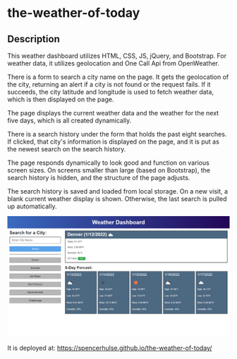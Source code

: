 # the-weather-of-today

## Description

This weather dashboard utilizes HTML, CSS, JS, jQuery, and Bootstrap. For weather data, it utilizes geolocation and One Call Api from OpenWeather.

There is a form to search a city name on the page. It gets the geolocation of the city, returning an alert if a city is not found or the request fails. If it succeeds, the city latitude and longitude is used to fetch weather data, which is then displayed on the page.

The page displays the current weather data and the weather for the next five days, which is all created dynamically.

There is a search history under the form that holds the past eight searches. If clicked, that city's information is displayed on the page, and it is put as the newest search on the search history.

The page responds dynamically to look good and function on various screen sizes. On screens smaller than large (based on Bootstrap), the search history is hidden, and the structure of the page adjusts.

The search history is saved and loaded from local storage. On a new visit, a blank current weather display is shown. Otherwise, the last search is pulled up automatically.

![alt text](./assets/images/screenshot.png)

It is deployed at: https://spencerhulse.github.io/the-weather-of-today/
